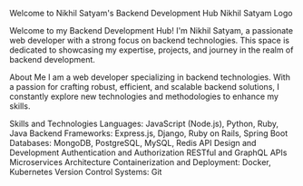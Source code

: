 Welcome to Nikhil Satyam's Backend Development Hub
Nikhil Satyam Logo

Welcome to my Backend Development Hub! I'm Nikhil Satyam, a passionate web developer with a strong focus on backend technologies. This space is dedicated to showcasing my expertise, projects, and journey in the realm of backend development.

About Me
I am a web developer specializing in backend technologies. With a passion for crafting robust, efficient, and scalable backend solutions, I constantly explore new technologies and methodologies to enhance my skills.

Skills and Technologies
Languages: JavaScript (Node.js), Python, Ruby, Java
Backend Frameworks: Express.js, Django, Ruby on Rails, Spring Boot
Databases: MongoDB, PostgreSQL, MySQL, Redis
API Design and Development
Authentication and Authorization
RESTful and GraphQL APIs
Microservices Architecture
Containerization and Deployment: Docker, Kubernetes
Version Control Systems: Git
